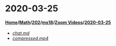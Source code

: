 # 2020-03-25
#### [Home](../../../../..)\/[Math](../../../..)\/[202](../../..)\/[ms18](../..)\/[Zoom Videos](..)\/[2020-03-25]()
- [_chat.md_](chat)
- [_compressed.mp4_](compressed.mp4)
